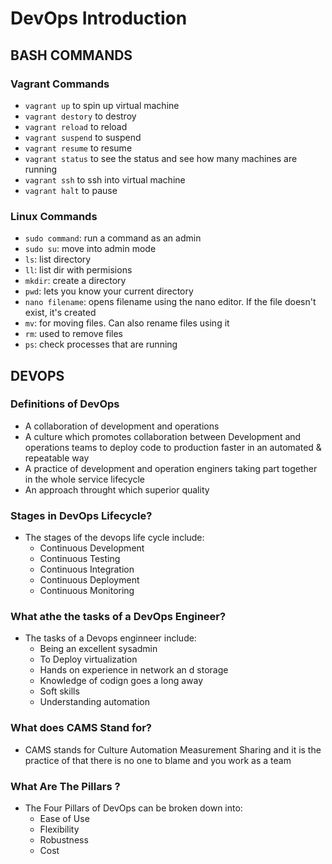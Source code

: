 # DevOps Introduction 

## BASH COMMANDS
### Vagrant Commands
- `vagrant up` to spin up virtual machine
- `vagrant destory` to destroy
- `vagrant reload` to reload
- `vagrant suspend` to suspend
- `vagrant resume` to resume
- `vagrant status` to see the status and see how many machines are running 
- `vagrant ssh` to ssh into virtual machine 
- `vagrant halt` to pause 
### Linux Commands 
- `sudo command`: run a command as an admin
- `sudo su`: move into admin mode
- `ls`: list directory
- `ll`: list dir with permisions
- `mkdir`: create a directory
- `pwd`: lets you know your current directory
- `nano filename`: opens filename using the nano editor. If the file doesn't exist, it's created
- `mv`: for moving files. Can also rename files using it
- `rm`: used to remove files
- `ps`: check processes that are running

## DEVOPS
### Definitions of DevOps
- A collaboration of development and operations
- A culture which promotes collaboration between Development and operations teams to deploy code to production faster in an automated & repeatable way
- A practice of development and operation enginers taking part together in the whole service lifecycle
- An approach throught which superior quality

### Stages in DevOps Lifecycle?
- The stages of the devops life cycle include:
	- Continuous Development
	- Continuous Testing 
	- Continuous Integration
	- Continuous Deployment 
	- Continuous Monitoring   
### What athe the tasks of a DevOps Engineer?
- The tasks of a Devops enginneer include:
	- Being an excellent sysadmin
	- To Deploy virtualization
	- Hands on experience in network an d storage
	- Knowledge of codign goes a long away
	- Soft skills
	- Understanding automation
### What does CAMS Stand for?
- CAMS stands for Culture Automation Measurement Sharing and it is the practice of that there is no one to blame and you work as a team
### What Are The Pillars ?
- The Four Pillars of DevOps can be broken down into:
	- Ease of Use
	- Flexibility
	- Robustness
	- Cost
